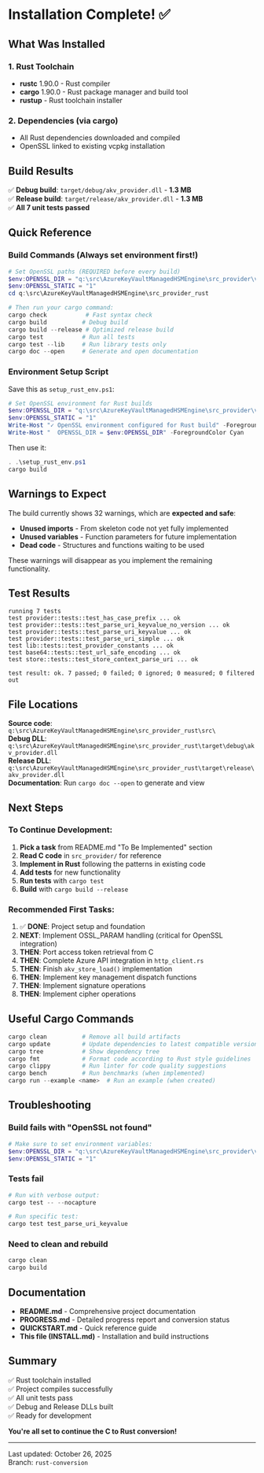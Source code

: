 # Installation Complete! ✅

## What Was Installed

### 1. Rust Toolchain
- **rustc** 1.90.0 - Rust compiler
- **cargo** 1.90.0 - Rust package manager and build tool
- **rustup** - Rust toolchain installer

### 2. Dependencies (via cargo)
- All Rust dependencies downloaded and compiled
- OpenSSL linked to existing vcpkg installation

## Build Results

✅ **Debug build**: `target/debug/akv_provider.dll` - **1.3 MB**  
✅ **Release build**: `target/release/akv_provider.dll` - **1.3 MB**  
✅ **All 7 unit tests passed**

## Quick Reference

### Build Commands (Always set environment first!)

```powershell
# Set OpenSSL paths (REQUIRED before every build)
$env:OPENSSL_DIR = "q:\src\AzureKeyVaultManagedHSMEngine\src_provider\vcpkg_installed\x64-windows-static"
$env:OPENSSL_STATIC = "1"
cd q:\src\AzureKeyVaultManagedHSMEngine\src_provider_rust

# Then run your cargo command:
cargo check           # Fast syntax check
cargo build          # Debug build
cargo build --release # Optimized release build
cargo test           # Run all tests
cargo test --lib     # Run library tests only
cargo doc --open     # Generate and open documentation
```

### Environment Setup Script

Save this as `setup_rust_env.ps1`:

```powershell
# Set OpenSSL environment for Rust builds
$env:OPENSSL_DIR = "q:\src\AzureKeyVaultManagedHSMEngine\src_provider\vcpkg_installed\x64-windows-static"
$env:OPENSSL_STATIC = "1"
Write-Host "✓ OpenSSL environment configured for Rust build" -ForegroundColor Green
Write-Host "  OPENSSL_DIR = $env:OPENSSL_DIR" -ForegroundColor Cyan
```

Then use it:
```powershell
. .\setup_rust_env.ps1
cargo build
```

## Warnings to Expect

The build currently shows 32 warnings, which are **expected and safe**:
- **Unused imports** - From skeleton code not yet fully implemented
- **Unused variables** - Function parameters for future implementation
- **Dead code** - Structures and functions waiting to be used

These warnings will disappear as you implement the remaining functionality.

## Test Results

```
running 7 tests
test provider::tests::test_has_case_prefix ... ok
test provider::tests::test_parse_uri_keyvalue_no_version ... ok
test provider::tests::test_parse_uri_keyvalue ... ok
test provider::tests::test_parse_uri_simple ... ok
test lib::tests::test_provider_constants ... ok
test base64::tests::test_url_safe_encoding ... ok
test store::tests::test_store_context_parse_uri ... ok

test result: ok. 7 passed; 0 failed; 0 ignored; 0 measured; 0 filtered out
```

## File Locations

**Source code**: `q:\src\AzureKeyVaultManagedHSMEngine\src_provider_rust\src\`  
**Debug DLL**: `q:\src\AzureKeyVaultManagedHSMEngine\src_provider_rust\target\debug\akv_provider.dll`  
**Release DLL**: `q:\src\AzureKeyVaultManagedHSMEngine\src_provider_rust\target\release\akv_provider.dll`  
**Documentation**: Run `cargo doc --open` to generate and view

## Next Steps

### To Continue Development:

1. **Pick a task** from README.md "To Be Implemented" section
2. **Read C code** in `src_provider/` for reference
3. **Implement in Rust** following the patterns in existing code
4. **Add tests** for new functionality
5. **Run tests** with `cargo test`
6. **Build** with `cargo build --release`

### Recommended First Tasks:

1. ✅ **DONE**: Project setup and foundation
2. **NEXT**: Implement OSSL_PARAM handling (critical for OpenSSL integration)
3. **THEN**: Port access token retrieval from C
4. **THEN**: Complete Azure API integration in `http_client.rs`
5. **THEN**: Finish `akv_store_load()` implementation
6. **THEN**: Implement key management dispatch functions
7. **THEN**: Implement signature operations
8. **THEN**: Implement cipher operations

## Useful Cargo Commands

```powershell
cargo clean          # Remove all build artifacts
cargo update         # Update dependencies to latest compatible versions
cargo tree           # Show dependency tree
cargo fmt            # Format code according to Rust style guidelines
cargo clippy         # Run linter for code quality suggestions
cargo bench          # Run benchmarks (when implemented)
cargo run --example <name>  # Run an example (when created)
```

## Troubleshooting

### Build fails with "OpenSSL not found"
```powershell
# Make sure to set environment variables:
$env:OPENSSL_DIR = "q:\src\AzureKeyVaultManagedHSMEngine\src_provider\vcpkg_installed\x64-windows-static"
$env:OPENSSL_STATIC = "1"
```

### Tests fail
```powershell
# Run with verbose output:
cargo test -- --nocapture

# Run specific test:
cargo test test_parse_uri_keyvalue
```

### Need to clean and rebuild
```powershell
cargo clean
cargo build
```

## Documentation

- **README.md** - Comprehensive project documentation
- **PROGRESS.md** - Detailed progress report and conversion status
- **QUICKSTART.md** - Quick reference guide
- **This file (INSTALL.md)** - Installation and build instructions

## Summary

✅ Rust toolchain installed  
✅ Project compiles successfully  
✅ All unit tests pass  
✅ Debug and Release DLLs built  
✅ Ready for development

**You're all set to continue the C to Rust conversion!**

---

Last updated: October 26, 2025  
Branch: `rust-conversion`
